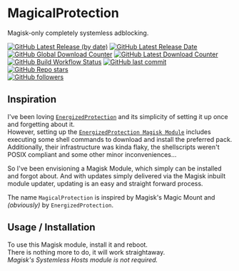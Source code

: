 # MagicalProtection
Magisk-only completely systemless adblocking.

[![GitHub Latest Release (by date)](https://img.shields.io/github/v/release/programminghoch10/MagicalProtection?label=latest&logo=github&display_name=release)](https://github.com/programminghoch10/MagicalProtection/releases/latest)
[![GitHub Latest Release Date](https://img.shields.io/github/release-date/programminghoch10/MagicalProtection?logo=github)](https://github.com/programminghoch10/MagicalProtection/releases/latest) \
[![GitHub Global Download Counter](https://img.shields.io/github/downloads/programminghoch10/MagicalProtection/total?logo=github)](https://github.com/programminghoch10/MagicalProtection/releases)
[![GitHub Latest Download Counter](https://img.shields.io/github/downloads/programminghoch10/MagicalProtection/latest/total?logo=github)](https://github.com/programminghoch10/MagicalProtection/releases/latest) \
[![GitHub Build Workflow Status](https://img.shields.io/github/actions/workflow/status/programminghoch10/MagicalProtection/build.yml?logo=github%20actions&logoColor=white)](https://github.com/programminghoch10/MagicalProtection/actions/workflows/build.yml)
[![GitHub last commit](https://img.shields.io/github/last-commit/programminghoch10/MagicalProtection?logo=git&logoColor=white)](https://github.com/programminghoch10/MagicalProtection/commits/main) \
[![GitHub Repo stars](https://img.shields.io/github/stars/programminghoch10/MagicalProtection?style=social)](https://github.com/programminghoch10/MagicalProtection/stargazers) \
[![GitHub followers](https://img.shields.io/github/followers/programminghoch10?style=social)](https://github.com/programminghoch10)

## Inspiration

I've been loving
[`EnergizedProtection`](https://github.com/EnergizedProtection)
and its simplicity of setting it up once
and forgetting about it.  
However, setting up the
[`EnergizedProtection Magisk Module`](https://github.com/Magisk-Modules-Repo/energizedprotection)
includes executing some shell commands
to download and install the preferred pack.
Additionally, 
their infrastructure was kinda flaky, 
the shellscripts weren't POSIX compliant 
and some other minor inconveniences...

So I've been envisioning a Magisk Module,
which simply can be installed and forgot about.
And with updates simply delivered
via the Magisk inbuilt module updater,
updating is an easy and straight forward process.

The name `MagicalProtection` is inspired by
Magisk's Magic Mount 
and _(obviously)_ by `EnergizedProtection`.

## Usage / Installation

To use this Magisk module, install it and reboot.  
There is nothing more to do, it will work straightaway.  
_Magisk's Systemless Hosts module is not required._
